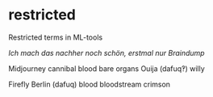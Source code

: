# restricted
Restricted terms in ML-tools

*Ich mach das nachher noch schön, erstmal nur Braindump*

Midjourney
cannibal
blood 
bare 
organs 
Ouija (dafuq‽)
willy


Firefly
Berlin (dafuq) 
blood
bloodstream 
crimson
